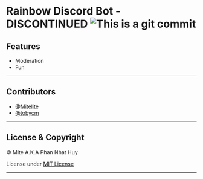
# **Rainbow Discord Bot - DISCONTINUED** ![This is a git commit](https://img.shields.io/github/last-commit/mitelite/rainbow-bot?color=green)
## Features
- Moderation
- Fun

***
## Contributors
- [@Mitelite](https://github.com/Mitelite)
- [@tobycm](https://github.com/tobycm)
***
## License & Copyright
© Mite A.K.A Phan Nhat Huy

License under [MIT License](./license.md)
***
